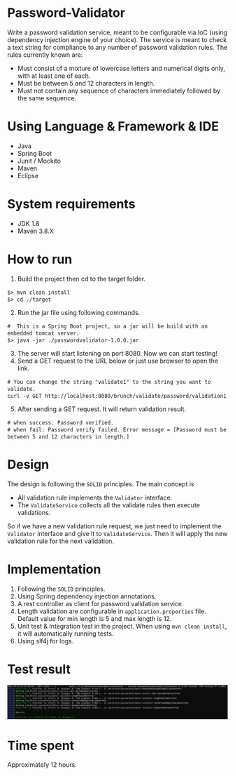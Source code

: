 # Password-Validator

Write a password validation service, meant to be configurable via IoC (using dependency
injection engine of your choice). The service is meant to check a text string for compliance
to any number of password validation rules. The rules currently known are:
- Must consist of a mixture of lowercase letters and numerical digits only, with at least one of each.
- Must be between 5 and 12 characters in length. 
- Must not contain any sequence of characters immediately followed by the same sequence.

# Using Language & Framework & IDE

- Java
- Spring Boot
- Junit / Mockito
- Maven
- Eclipse

# System requirements

- JDK 1.8
- Maven 3.8.X

# How to run

1. Build the project then cd to the target folder.
```
$> mvn clean install
$> cd ./target
```  

2. Run the jar file using following commands.
```
#  This is a Spring Boot project, so a jar will be build with an embedded tomcat server.  
$> java -jar ./passwordvalidator-1.0.0.jar
```
3. The server will start listening on port 8080. Now we can start testing!
4. Send a GET request to the URL below or just use browser to open the link.
```
# You can change the string "validate1" to the string you want to validate.
curl -v GET http://localhost:8080/brunch/validate/password/validation1
```
5. After sending a GET request. It will return validation result. 
```
# when success: Password verified.
# when fail: Password verify failed. Error message = [Password must be between 5 and 12 characters in length.]
```

# Design

The design is following the `SOLID` principles. The main concept is
- All validation rule implements the `Validator` interface.
- The `ValidateService` collects all the validate rules then execute validations.

So if we have a new validation rule request, we just need to implement the `Validator` interface and give it to `ValidateService`. Then it will apply the new validation rule for the next validation.

# Implementation
1. Following the `SOLID` principles.
2. Using Spring dependency injection annotations.
3. A rest controller as client for password validation service.
4. Length validation are configurable in `application.properties` file. Default value for min length is 5 and max length is 12.
5. Unit test & Integration test in the project. When using `mvn clean install`, it will automatically running tests.
6. Using slf4j for logs.

# Test result
![alt text](https://github.com/keyboard545/Password-Validator/blob/main/screenshot/test_result.PNG)

# Time spent
Approximately 12 hours.

